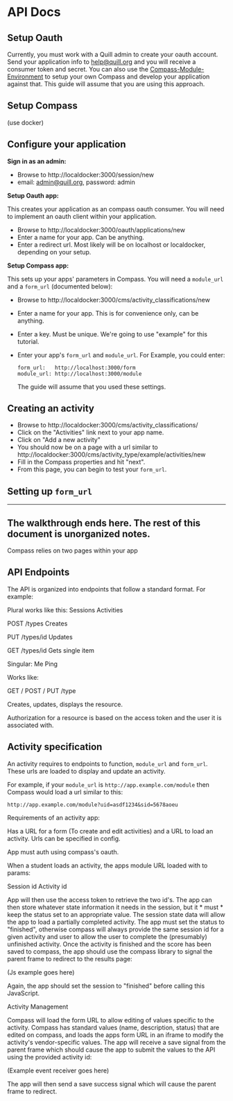 # API Docs

## Setup Oauth

Currently, you must work with a Quill admin to create your oauth account. Send
your application info to help@quill.org and you will receive a consumer token
and secret. You can also use the
[Compass-Module-Environment](http://github.com/empirical-org/Compass-Module-Environment)
to setup your own Compass and develop your application against that. This
guide will assume that you are using this approach.

## Setup Compass

(use docker)

## Configure your application

__Sign in as an admin:__

 * Browse to http://localdocker:3000/session/new
 * email: admin@quill.org, password: admin

__Setup Oauth app:__

This creates your application as an compass oauth consumer. You will need to implement an oauth client within your application. 

 * Browse to http://localdocker:3000/oauth/applications/new
 * Enter a name for your app. Can be anything. 
 * Enter a redirect url. Most likely will be on localhost or localdocker,
   depending on your setup.

__Setup Compass app:__

This sets up your apps' parameters in Compass. You will need a `module_url` and a `form_url` (documented below):

 * Browse to http://localdocker:3000/cms/activity_classifications/new
 * Enter a name for your app. This is for convenience only, can be anything.
 * Enter a key. Must be unique. We're going to use "example" for this tutorial.
 * Enter your app's `form_url` and `module_url`. For Example, you could enter:

   ~~~
   form_url:   http://localhost:3000/form
   module_url: http://localhost:3000/module
   ~~~

   The guide will assume that you used these settings.

## Creating an activity

 * Browse to http://localdocker:3000/cms/activity_classifications/
 * Click on the "Activities" link next to your app name.
 * Click on "Add a new activity"
 * You should now be on a page with a url similar to 
   http://localdocker:3000/cms/activity_type/example/activities/new
 * Fill in the Compass properties and hit "next".
 * From this page, you can begin to test your `form_url`.

## Setting up `form_url`


-------------------------------
The walkthrough ends here. The rest of this document is unorganized notes. 
-------------------------------

Compass relies on two pages within your app

## API Endpoints

The API is organized into endpoints that follow a standard format. For example:

Plural works like this:
Sessions
Activities

POST /types
Creates

PUT /types/id
Updates

GET /types/id
Gets single item

Singular:
Me
Ping

Works like:

GET / POST / PUT /type

Creates, updates, displays the resource.

Authorization for a resource is based on the access token and the user it is
associated with.

## Activity specification

An activity requires to endpoints to function, `module_url` and `form_url`.
These urls are loaded to display and update an activity.

For example, if your `module_url` is `http://app.example.com/module` then
Compass would load a url similar to this:

~~~
http://app.example.com/module?uid=asdf1234&sid=5678aoeu
~~~




Requirements of an activity app:

Has a URL for a form (To create and edit activities) and a URL to load an
activity. Urls can be specified in config.

App must auth using compass's oauth. 

When a student loads an activity, the apps module URL loaded with to params:

Session id
Activity id

App will then use the access token to retrieve the two id's. The app can then
store whatever state information it needs in the session, but it * must * keep
the status set to an appropriate value. The session state data will allow the
app to load a partially completed activity. The app must set the status to
"finished", otherwise compass will always provide the same session id for a
given activity and user to allow the user to complete the (presumably)
unfinished activity.  Once the activity is finished and the score has been
saved to compass, the app should use the compass library to signal the parent
frame to redirect to the results page:

(Js example goes here)

Again, the app should set the session to "finished" before calling this JavaScript. 

Activity Management

Compass will load the form URL to allow editing of values specific to the
activity. Compass has standard values (name, description, status) that are
edited on compass, and loads the apps form URL in an iframe to modify the
activity's vendor-specific values. The app will receive a save signal from the
parent frame which should cause the app to submit the values to the API using
the provided activity id:

(Example event receiver goes here)

The app will then send a save success signal which will cause the parent frame
to redirect.
